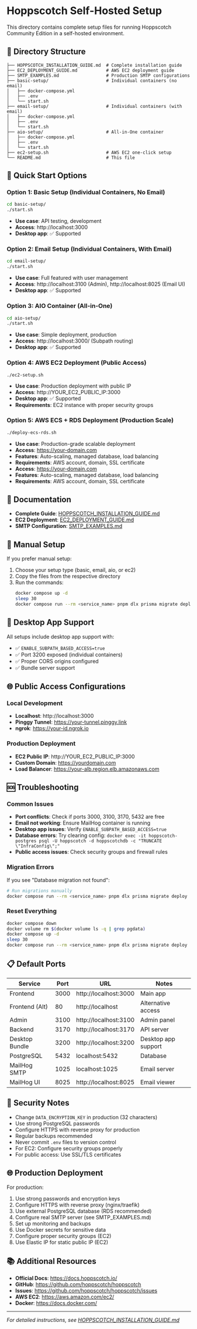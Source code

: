 # Hoppscotch Self-Hosted Setup

This directory contains complete setup files for running Hoppscotch Community Edition in a self-hosted environment.

## 📁 Directory Structure

```
├── HOPPSCOTCH_INSTALLATION_GUIDE.md  # Complete installation guide
├── EC2_DEPLOYMENT_GUIDE.md           # AWS EC2 deployment guide
├── SMTP_EXAMPLES.md                  # Production SMTP configurations
├── basic-setup/                      # Individual containers (no email)
│   ├── docker-compose.yml
│   ├── .env
│   └── start.sh
├── email-setup/                      # Individual containers (with email)
│   ├── docker-compose.yml
│   ├── .env
│   └── start.sh
├── aio-setup/                        # All-in-One container
│   ├── docker-compose.yml
│   ├── .env
│   └── start.sh
├── ec2-setup.sh                      # AWS EC2 one-click setup
└── README.md                         # This file
```

## 🚀 Quick Start Options

### Option 1: Basic Setup (Individual Containers, No Email)
```bash
cd basic-setup/
./start.sh
```
- **Use case**: API testing, development
- **Access**: http://localhost:3000
- **Desktop app**: ✅ Supported

### Option 2: Email Setup (Individual Containers, With Email)
```bash
cd email-setup/
./start.sh
```
- **Use case**: Full featured with user management
- **Access**: http://localhost:3100 (Admin), http://localhost:8025 (Email UI)
- **Desktop app**: ✅ Supported

### Option 3: AIO Container (All-in-One)
```bash
cd aio-setup/
./start.sh
```
- **Use case**: Simple deployment, production
- **Access**: http://localhost:3000/ (Subpath routing)
- **Desktop app**: ✅ Supported

### Option 4: AWS EC2 Deployment (Public Access)
```bash
./ec2-setup.sh
```
- **Use case**: Production deployment with public IP
- **Access**: http://YOUR_EC2_PUBLIC_IP:3000
- **Desktop app**: ✅ Supported
- **Requirements**: EC2 instance with proper security groups

### Option 5: AWS ECS + RDS Deployment (Production Scale)
```bash
./deploy-ecs-rds.sh
```
- **Use case**: Production-grade scalable deployment
- **Access**: https://your-domain.com
- **Features**: Auto-scaling, managed database, load balancing
- **Requirements**: AWS account, domain, SSL certificate
- **Access**: https://your-domain.com
- **Features**: Auto-scaling, managed database, load balancing
- **Requirements**: AWS account, domain, SSL certificate

## 📖 Documentation

- **Complete Guide**: [HOPPSCOTCH_INSTALLATION_GUIDE.md](./HOPPSCOTCH_INSTALLATION_GUIDE.md)
- **EC2 Deployment**: [EC2_DEPLOYMENT_GUIDE.md](./EC2_DEPLOYMENT_GUIDE.md)
- **SMTP Configuration**: [SMTP_EXAMPLES.md](./SMTP_EXAMPLES.md)

## 🔧 Manual Setup

If you prefer manual setup:

1. Choose your setup type (basic, email, aio, or ec2)
2. Copy the files from the respective directory
3. Run the commands:
   ```bash
   docker compose up -d
   sleep 30
   docker compose run --rm <service_name> pnpm dlx prisma migrate deploy
   ```

## 📱 Desktop App Support

All setups include desktop app support with:
- ✅ `ENABLE_SUBPATH_BASED_ACCESS=true`
- ✅ Port 3200 exposed (individual containers)
- ✅ Proper CORS origins configured
- ✅ Bundle server support

## 🌐 Public Access Configurations

### Local Development
- **Localhost**: http://localhost:3000
- **Pinggy Tunnel**: https://your-tunnel.pinggy.link
- **ngrok**: https://your-id.ngrok.io

### Production Deployment
- **EC2 Public IP**: http://YOUR_EC2_PUBLIC_IP:3000
- **Custom Domain**: https://yourdomain.com
- **Load Balancer**: https://your-alb.region.elb.amazonaws.com

## 🆘 Troubleshooting

### Common Issues
- **Port conflicts**: Check if ports 3000, 3100, 3170, 5432 are free
- **Email not working**: Ensure MailHog container is running
- **Desktop app issues**: Verify `ENABLE_SUBPATH_BASED_ACCESS=true`
- **Database errors**: Try clearing config: `docker exec -it hoppscotch-postgres psql -U hoppscotch -d hoppscotchdb -c "TRUNCATE \"InfraConfig\";"`
- **Public access issues**: Check security groups and firewall rules

### Migration Errors
If you see "Database migration not found":
```bash
# Run migrations manually
docker compose run --rm <service_name> pnpm dlx prisma migrate deploy
```

### Reset Everything
```bash
docker compose down
docker volume rm $(docker volume ls -q | grep pgdata)
docker compose up -d
sleep 30
docker compose run --rm <service_name> pnpm dlx prisma migrate deploy
```

## 📋 Default Ports

| Service | Port | URL | Notes |
|---------|------|-----|-------|
| Frontend | 3000 | http://localhost:3000 | Main app |
| Frontend (Alt) | 80 | http://localhost | Alternative access |
| Admin | 3100 | http://localhost:3100 | Admin panel |
| Backend | 3170 | http://localhost:3170 | API server |
| Desktop Bundle | 3200 | http://localhost:3200 | Desktop app support |
| PostgreSQL | 5432 | localhost:5432 | Database |
| MailHog SMTP | 1025 | localhost:1025 | Email server |
| MailHog UI | 8025 | http://localhost:8025 | Email viewer |

## 🔐 Security Notes

- Change `DATA_ENCRYPTION_KEY` in production (32 characters)
- Use strong PostgreSQL passwords
- Configure HTTPS with reverse proxy for production
- Regular backups recommended
- Never commit `.env` files to version control
- For EC2: Configure security groups properly
- For public access: Use SSL/TLS certificates

## 🌐 Production Deployment

For production:
1. Use strong passwords and encryption keys
2. Configure HTTPS with reverse proxy (nginx/traefik)
3. Use external PostgreSQL database (RDS recommended)
4. Configure real SMTP server (see SMTP_EXAMPLES.md)
5. Set up monitoring and backups
6. Use Docker secrets for sensitive data
7. Configure proper security groups (EC2)
8. Use Elastic IP for static public IP (EC2)

## 📚 Additional Resources

- **Official Docs**: https://docs.hoppscotch.io/
- **GitHub**: https://github.com/hoppscotch/hoppscotch
- **Issues**: https://github.com/hoppscotch/hoppscotch/issues
- **AWS EC2**: https://aws.amazon.com/ec2/
- **Docker**: https://docs.docker.com/

---

*For detailed instructions, see [HOPPSCOTCH_INSTALLATION_GUIDE.md](./HOPPSCOTCH_INSTALLATION_GUIDE.md)*
